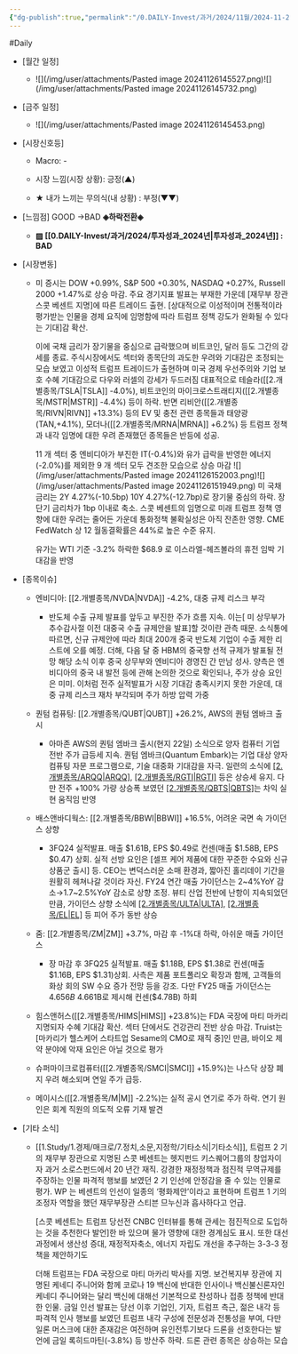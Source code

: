 ```yaml
---
{"dg-publish":true,"permalink":"/0.DAILY-Invest/과거/2024/11월/2024-11-26/","created":"2024-11-26T14:59:12.020+09:00","updated":"2025-06-03T20:08:43.625+09:00"}
---
```


#Daily 


- [월간 일정]
	- ![](/img/user/attachments/Pasted image 20241126145527.png)![](/img/user/attachments/Pasted image 20241126145732.png)

- [금주 일정]
	- ![](/img/user/attachments/Pasted image 20241126145453.png)




- [시장신호등]
	- Macro: -
	  
	- 시장 느낌(시장 상황): 긍정(▲)
	- ★ 내가 느끼는 무의식(내 상황) : 부정(▼▼)




- [느낌점] GOOD →BAD **◈하락전환◈**
  
	- **▨ [[0.DAILY-Invest/과거/2024/투자성과_2024년\|투자성과_2024년]] : BAD**





- [시장변동]
	- 미 증시는 DOW +0.99%, S&P 500 +0.30%, NASDAQ +0.27%, Russell 2000 +1.47%로 상승 마감. 주요 경기지표 발표는 부재한 가운데 [재무부 장관 스콧 베센트 지명]에 따른 트레이드 출현. [상대적으로 이성적이며 전통적이라 평가받는 인물을 경제 요직에 임명함에 따라 트럼프 정책 강도가 완화될 수 있다는 기대]감 확산. 
	  
	  이에 국채 금리가 장기물을 중심으로 급락했으며 비트코인, 달러 등도 그간의 강세를 종료. 주식시장에서도 섹터와 종목단의 과도한 우려와 기대감은 조정되는 모습 보였고 이성적 트럼프 트레이드가 출현하며 미국 경제 우선주의와 기업 보호 수혜 기대감으로 다우와 러셀의 강세가 두드러짐 대표적으로 테슬라([[2.개별종목/TSLA\|TSLA]] -4.0%), 비트코인의 마이크로스트래티지([[2.개별종목/MSTR\|MSTR]] -4.4%) 등이 하락. 반면 리비안([[2.개별종목/RIVN\|RIVN]] +13.3%) 등의 EV 및 충전 관련 종목들과 태양광(TAN,+4.1%), 모더나([[2.개별종목/MRNA\|MRNA]] +6.2%) 등 트럼프 정책과 내각 임명에 대한 우려 존재했던 종목들은 반등에 성공. 
	  
	  11 개 섹터 중 엔비디아가 부진한 IT(-0.4%)와 유가 급락을 반영한 에너지(-2.0%)를 제외한 9 개 섹터 모두 견조한 모습으로 상승 마감
	  ![](/img/user/attachments/Pasted image 20241126152003.png)![](/img/user/attachments/Pasted image 20241126151949.png)
	  미 국채 금리는 2Y 4.27%(-10.5bp) 10Y 4.27%(-12.7bp)로 장기물 중심의 하락. 장단기 금리차가 1bp 이내로 축소. 스콧 베센트의 임명으로 미래 트럼프 정책 영향에 대한 우려는 줄어든 가운데 통화정책 불확실성은 아직 잔존한 영향. CME FedWatch 상 12 월동결확률은 44%로 높은 수준 유지. 
	  
	  유가는 WTI 기준 -3.2% 하락한 $68.9 로 이스라엘-헤즈볼라의 휴전 임박 기대감을 반영






- [종목이슈]
	- 엔비디아: [[2.개별종목/NVDA\|NVDA]] -4.2%, 대중 규제 리스크 부각
		- 반도체 수출 규제 발표를 앞두고 부진한 주가 흐름 지속. 이는[ 미 상무부가 추수감사절 이전 대중국 수출 규제안을 발표]할 것이란 관측 때문. 소식통에 따르면, 신규 규제안에 따라 최대 200개 중국 반도체 기업이 수출 제한 리스트에 오를 예정. 더해, 다음 달 중 HBM의 중국향 선적 규제가 발표될 전망 해당 소식 이후 중국 상무부와 엔비디아 경영진 간 만남 성사. 양측은 엔비디아의 중국 내 발전 등에 관해 논의한 것으로 확인되나, 주가 상승 요인은 미미. 이처럼 전주 실적발표가 시장 기대감 충족시키지 못한 가운데, 대중 규제 리스크 재차 부각되며 주가 하방 압력 가중
		  
	- 퀀텀 컴퓨팅: [[2.개별종목/QUBT\|QUBT]] +26.2%, AWS의 퀀텀 엠바크 출시
		- 아마존 AWS의 퀀텀 엠바크 출시(현지 22일) 소식으로 양자 컴퓨터 기업 전반 주가 급등세 지속. 퀀텀 엠바크(Quantum Embark)는 기업 대상 양자 컴퓨팅 자문 프로그램으로, 기술 대중화 기대감을 자극. 일련의 소식에 [[2.개별종목/ARQQ\|ARQQ]](+37.2%), [[2.개별종목/RGTI\|RGTI]](+58.1%) 등은 상승세 유지. 다만 전주 +100% 가량 상승폭 보였던 [[2.개별종목/QBTS\|QBTS]](-1.4%)는 차익 실현 움직임 반영
		  
	- 배스앤바디웍스: [[2.개별종목/BBWI\|BBWI]] +16.5%, 어려운 국면 속 가이던스 상향
		- 3FQ24 실적발표. 매출 $1.61B, EPS $0.49로 컨센(매출 $1.58B, EPS $0.47) 상회. 실적 선방 요인은 [셀프 케어 제품에 대한 꾸준한 수요와 신규 상품군 출시] 등. CEO는 변덕스러운 소매 환경과, 짧아진 홀리데이 기간을 원활히 헤쳐나갈 것이라 자신. FY24 연간 매출 가이던스는 2~4%YoY 감소→1.7~2.5%YoY 감소로 상향 조정. 뷰티 산업 전반에 난항이 지속되었던 만큼, 가이던스 상향 소식에 [[2.개별종목/ULTA\|ULTA]](+7.2%), [[2.개별종목/EL\|EL]](+4.4%) 등 피어 주가 동반 상승
		  
	- 줌: [[2.개별종목/ZM\|ZM]] +3.7%, 마감 후 -1%대 하락, 아쉬운 매출 가이던스
		- 장 마감 후 3FQ25 실적발표. 매출 $1.18B, EPS $1.38로 컨센(매출 $1.16B, EPS $1.31)상회. 사측은 제품 포트폴리오 확장과 함께, 고객들의 화상 회의 SW 수요 증가 전망 등을 강조. 다만 FY25 매출 가이던스는 $4.656B~$4.661B로 제시해 컨센($4.78B) 하회
		  
	- 힘스앤허스([[2.개별종목/HIMS\|HIMS]] +23.8%)는 FDA 국장에 마티 마카리 지명되자 수혜 기대감 확산. 섹터 단에서도 건강관리 전반 상승 마감. Truist는 [마카리가 헬스케어 스타트업 Sesame의 CMO로 재직 중]인 만큼, 바이오 제약 분야에 악재 요인은 아닐 것으로 평가
	- 슈퍼마이크로컴퓨터([[2.개별종목/SMCI\|SMCI]] +15.9%)는 나스닥 상장 폐지 우려 해소되며 연일 주가 급등.
	- 메이시스([[2.개별종목/M\|M]] -2.2%)는 실적 공시 연기로 주가 하락. 연기 원인은 회계 직원의 의도적 오류 기재 발견





- [기타 소식]
	- [[1.Study/1.경제/매크로/7.정치,소문,지정학/기타소식\|기타소식]], 트럼프 2 기의 재무부 장관으로 지명된 스콧 베센트는 헷지펀드 키스퀘어그룹의 창업자이자 과거 소로스펀드에서 20 년간 재직. 강경한 재정정책과 점진적 무역규제를 주장하는 인물 파격적 행보를 보였던 2 기 인선에 안정감을 줄 수 있는 인물로 평가. WP 는 베센트의 인선이 일종의 ‘평화제안’이라고 표현하며 트럼프 1 기의 조정자 역할을 했던 재무부장관 스티븐 므누신과 흡사하다고 언급.
	  
	  [스콧 베센트는 트럼프 당선전 CNBC 인터뷰를 통해 관세는 점진적으로 도입하는 것을 추천한다 발언]한 바 있으며 물가 영향에 대한 경계심도 표시. 또한 대선 과정에서 생산성 증대, 재정적자축소, 에너지 자립도 개선을 추구하는 3-3-3 정책을 제안하기도 
	  
	  더해 트럼프는 FDA 국장으로 마티 마카리 박사를 지명. 보건복지부 장관에 지명된 케네디 주니어와 함께 코로나 19 백신에 반대한 인사이나 백신불신론자인 케네디 주니어와는 달리 백신에 대해선 기본적으로 찬성하나 접종 정책에 반대한 인물. 금일 인선 발표는 당선 이후 기업인, 기자, 트럼프 측근, 젊은 내각 등 파격적 인사 행보를 보였던 트럼프 내각 구성에 전문성과 전통성을 부여, 다만 일론 머스크에 대한 존재감은 여전하며 유인전투기보다 드론을 선호한다는 발언에 금일 록히드마틴(-3.8%) 등 방산주 하락. 드론 관련 종목은 상승하는 모습

